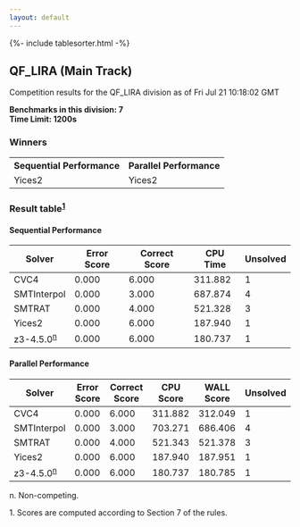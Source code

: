 ```yaml
---
layout: default
---
```

{%- include tablesorter.html -%}

##  QF_LIRA (Main Track)

Competition results for the QF_LIRA division as of Fri Jul 21 10:18:02 GMT

**Benchmarks in this division: 7**
<br/>
**Time Limit: 1200s**


### Winners
<table>
<tr>
<th class="center">Sequential Performance</th>
<th class="center">Parallel Performance</th>
</tr>
<tr class="center">
<td>Yices2</td>
<td>Yices2</td>
</tr>
</table>

### Result table<sup><a href="#fn1">1</a></sup>

#### Sequential Performance
<table id="sequential" class="result sorted">
<thead>
<tr>
<th class="center">Solver</th>
<th class="center">Error Score</th>
<th class="center">Correct Score</th>
<th class="center">CPU Time</th>
<th class="center">Unsolved</th>
</tr>
</thead>
<tr>
<td>CVC4</td>
<td class="right">0.000</td>
<td class="right">6.000</td>
<td class="right">311.882</td>
<td class="right">1</td>
</tr>
<tr>
<td>SMTInterpol</td>
<td class="right">0.000</td>
<td class="right">3.000</td>
<td class="right">687.874</td>
<td class="right">4</td>
</tr>
<tr>
<td>SMTRAT</td>
<td class="right">0.000</td>
<td class="right">4.000</td>
<td class="right">521.328</td>
<td class="right">3</td>
</tr>
<tr>
<td>Yices2</td>
<td class="right">0.000</td>
<td class="right">6.000</td>
<td class="right">187.940</td>
<td class="right">1</td>
</tr>
<tr>
<td>z3-4.5.0<SUP><a href="#fn">n</a></SUP>
</td>
<td class="right">0.000</td>
<td class="right">6.000</td>
<td class="right">180.737</td>
<td class="right">1</td>
</tr>

</table>

#### Parallel Performance
<table id="parallel" class="result sorted">
<thead>
<tr>
<th class="center">Solver</th>
<th class="center">Error Score</th>
<th class="center">Correct Score</th>
<th class="center">CPU Score</th>
<th class="center">WALL Score</th>
<th class="center">Unsolved</th>
</tr>
</thead>
<tr>
<td>CVC4</td>
<td class="right">0.000</td>
<td class="right">6.000</td>
<td class="right">311.882</td>
<td class="right">312.049</td>
<td class="right">1</td>
</tr>
<tr>
<td>SMTInterpol</td>
<td class="right">0.000</td>
<td class="right">3.000</td>
<td class="right">703.271</td>
<td class="right">686.406</td>
<td class="right">4</td>
</tr>
<tr>
<td>SMTRAT</td>
<td class="right">0.000</td>
<td class="right">4.000</td>
<td class="right">521.343</td>
<td class="right">521.378</td>
<td class="right">3</td>
</tr>
<tr>
<td>Yices2</td>
<td class="right">0.000</td>
<td class="right">6.000</td>
<td class="right">187.940</td>
<td class="right">187.951</td>
<td class="right">1</td>
</tr>
<tr>
<td>z3-4.5.0<SUP><a href="#fn">n</a></SUP>
</td>
<td class="right">0.000</td>
<td class="right">6.000</td>
<td class="right">180.737</td>
<td class="right">180.785</td>
<td class="right">1</td>
</tr>
</table>
<span id="fn"> n. Non-competing.</span>

<span id="fn1"> 1. Scores are computed according to Section 7 of the rules.</span>


